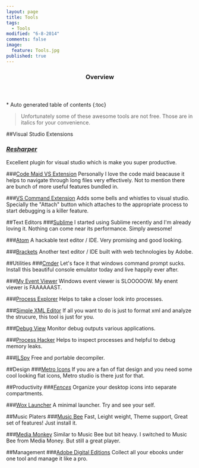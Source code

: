 ```yaml
---
layout: page
title: Tools
tags: 
  - Tools
modified: "6-8-2014"
comments: false
image: 
  feature: Tools.jpg
published: true
---
```


<section id="table-of-contents" class="toc">
  <header>
    <h3>Overview</h3>
  </header>
<div id="drawer" markdown="1">
*  Auto generated table of contents
{:toc}
</div>
</section><!-- /#table-of-contents -->

> Unfortunately some of these awesome tools are not free. Those are in italics for your convenience.

##Visual Studio Extensions
### _[Resharper](http://www.jetbrains.com/resharper/)_
Excellent plugin for visual studio which is make you super productive.

###[Code Maid VS Extension](http://www.codemaid.net/)
Personally I love the code maid beacause it helps to navigate through long files very effectively. Not to mention there are bunch of more useful features bundled in. 
 
###[VS Command Extension](http://vscommands.squaredinfinity.com/)
Adds some bells and whistles to visual studio. Specially the "Attach" button which attaches to the appropriate process to start debugging is a killer feature.

##Text Editors
###[Sublime](http://www.sublimetext.com/)
I started using Sublime recently and I'm already loving it. Nothing can come near its performance. Simply awesome!

###[Atom](http://atom.io/)
A hackable text editor / IDE. Very promising and good looking.

###[Brackets](http://brackets.io/?lang=en)
Another text editor / IDE built with web technologies by Adobe.

##Utilities
###[Cmder](http://bliker.github.io/cmder/)
Let's face it that windows command prompt sucks. Install this beautiful console emulator today and live happily ever after.

###[My Event Viewer](http://www.nirsoft.net/utils/my_event_viewer.html)
Windows event viewer is SLOOOOOW. My enent viewer is FAAAAAAST.

###[Process Explorer](http://technet.microsoft.com/en-us/sysinternals/bb896653.aspx)
Helps to take a closer look into processes.

###[Simple XML Editor](http://www.firstobject.com/dn_editor.htm)
If all you want to do is just to format xml and analyze the strucure, this tool is just for you.

###[Debug View](http://technet.microsoft.com/en-us/sysinternals/bb896647.aspx)
Monitor debug outputs various applications.

###[Process Hacker](http://processhacker.sourceforge.net/)
Helps to inspect processes and helpful to debug memory leaks.

###[ILSpy](http://ilspy.net/)
Free and portable decompiler.

##Design
###[Metro Icons](http://www.syncfusion.com/downloads/metrostudio)
If you are a fan of flat design and you need some cool looking flat icons, Metro studio is there just for that.

##Productivity
###_[Fences](http://www.stardock.com/products/fences/)_
Organize your desktop icons into separate compartments.

###[Wox Launcher](https://www.getwox.com/)
A minimal launcher. Try and see your self.

##Music Platers
###[Music Bee](http://getmusicbee.com/)
Fast, Leight weight, Theme support, Great set of features! Just install it.

###[Media Monkey](http://www.mediamonkey.com/)
Similar to Music Bee but bit heavy. I switched to Music Bee from Media Money. But still a great player.

##Management
###[Adobe Digital Editions](http://www.adobe.com/solutions/ebook/digital-editions.html)
Collect all your ebooks under one tool and manage it like a pro. 